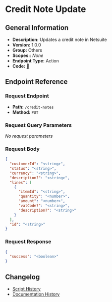 # Credit Note Update

## General Information

- **Description:** Updates a credit note in Netsuite
- **Version:** 1.0.0
- **Group:** Others
- **Scopes:**: _None_
- **Endpoint Type:** Action
- **Code:** [🔗](https://github.com/NangoHQ/integration-templates/tree/main/integrations/netsuite-tba/actions/credit-note-update.ts)


## Endpoint Reference

### Request Endpoint

- **Path:** `/credit-notes`
- **Method:** `PUT`

### Request Query Parameters

_No request parameters_

### Request Body

```json
{
  "customerId": "<string>",
  "status": "<string>",
  "currency": "<string>",
  "description?": "<string>",
  "lines": [
    {
      "itemId": "<string>",
      "quantity": "<number>",
      "amount": "<number>",
      "vatCode?": "<string>",
      "description?": "<string>"
    }
  ],
  "id": "<string>"
}
```

### Request Response

```json
{
  "success": "<boolean>"
}
```

## Changelog

- [Script History](https://github.com/NangoHQ/integration-templates/commits/main/integrations/netsuite-tba/actions/credit-note-update.ts)
- [Documentation History](https://github.com/NangoHQ/integration-templates/commits/main/integrations/netsuite-tba/actions/credit-note-update.md)

<!-- END  GENERATED CONTENT -->

